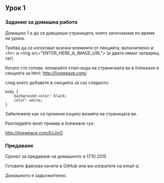 ## Урок 1

### Задание за домашна работа

Домашно 1 е да се довъриши страницата, която започнахме по време на урока.

Трябва да се използват всички елементи от лекцията, включително и: &lt;hr&gt; и &lt;img src="ENTER_HERE_A_IMAGE_URL"&gt;
(и двата нямат затварящ таг)

Когато сте готови, копирайте хтмл-кода на страничката ви в liveweave в секцията за html:
http://liveweave.com/

след което добавете в секцията за css следното:

    body {
        background-color: black;
        color: white;
    }

Забележете как се променя изцяло визията на страницата ви.

Разгледайте моят пример в liveweave тук:

http://liveweave.com/IUJjyO



### Предаване

Срокът за предаване на домашното е 17.10.2015

Готовите файлове качете в GitHub или ми изпратете на email-a.

Домашното е задължително. 
